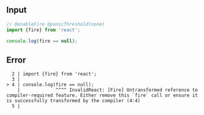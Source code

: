 
## Input

```javascript
// @enableFire @panicThreshold(none)
import {fire} from 'react';

console.log(fire == null);

```


## Error

```
  2 | import {fire} from 'react';
  3 |
> 4 | console.log(fire == null);
    |             ^^^^ InvalidReact: [Fire] Untransformed reference to compiler-required feature. Either remove this `fire` call or ensure it is successfully transformed by the compiler (4:4)
  5 |
```
          
      